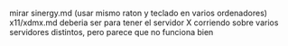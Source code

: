 mirar sinergy.md (usar mismo raton y teclado en varios ordenadores)
x11/xdmx.md deberia ser para tener el servidor X corriendo sobre varios servidores distintos, pero parece que no funciona bien
